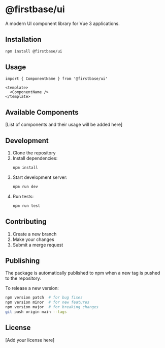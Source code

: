 # @firstbase/ui

A modern UI component library for Vue 3 applications.

## Installation

```bash
npm install @firstbase/ui
```

## Usage

```vue
import { ComponentName } from '@firstbase/ui'

<template>
  <ComponentName />
</template>
```

## Available Components

[List of components and their usage will be added here]

## Development

1. Clone the repository
2. Install dependencies:
   ```bash
   npm install
   ```
3. Start development server:
   ```bash
   npm run dev
   ```
4. Run tests:
   ```bash
   npm run test
   ```

## Contributing

1. Create a new branch
2. Make your changes
3. Submit a merge request

## Publishing

The package is automatically published to npm when a new tag is pushed to the repository.

To release a new version:

```bash
npm version patch  # for bug fixes
npm version minor  # for new features
npm version major  # for breaking changes
git push origin main --tags
```

## License

[Add your license here]
